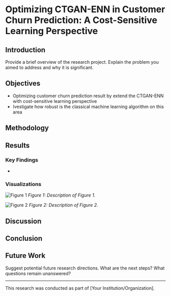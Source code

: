 # Optimizing CTGAN-ENN in Customer Churn Prediction: A Cost-Sensitive Learning Perspective


## Introduction
Provide a brief overview of the research project. Explain the problem you aimed to address and why it is significant.

## Objectives
- Optimizing customer churn prediction result by extend the CTGAN-ENN with cost-sensitive learning perspective
- Ivestigate how robust is the classical machine learning algorithm on this area

## Methodology


## Results


### Key Findings
- 

### Visualizations
![Figure 1](path/to/figure1.png)
*Figure 1: Description of Figure 1.*

![Figure 2](path/to/figure2.png)
*Figure 2: Description of Figure 2.*

## Discussion


## Conclusion


## Future Work
Suggest potential future research directions. What are the next steps? What questions remain unanswered?


---

This research was conducted as part of [Your Institution/Organization].
